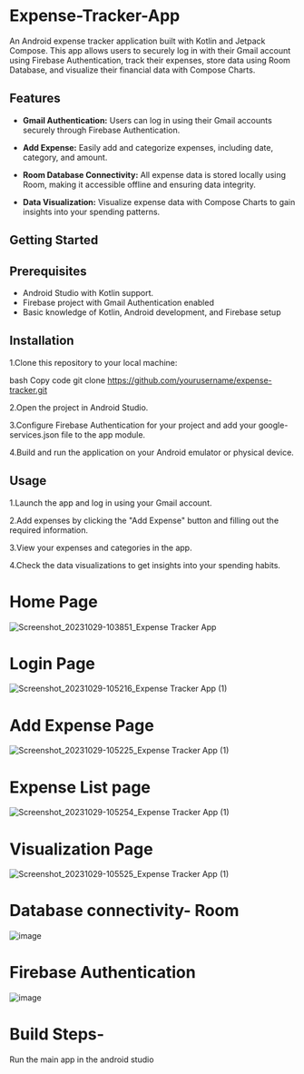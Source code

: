 # Expense-Tracker-App

An Android expense tracker application built with Kotlin and Jetpack Compose. This app allows users to securely log in with their Gmail account using Firebase Authentication, track their expenses, store data using Room Database, and visualize their financial data with Compose Charts.

## Features
- **Gmail Authentication:** Users can log in using their Gmail accounts securely through Firebase Authentication.

- **Add Expense:** Easily add and categorize expenses, including date, category, and amount.

- **Room Database Connectivity:** All expense data is stored locally using Room, making it accessible offline and ensuring data integrity.

- **Data Visualization:** Visualize expense data with Compose Charts to gain insights into your spending patterns.


## Getting Started
## Prerequisites
- Android Studio with Kotlin support. 
- Firebase project with Gmail Authentication enabled
- Basic knowledge of Kotlin, Android development, and Firebase setup

## Installation
1.Clone this repository to your local machine:

bash
Copy code
git clone https://github.com/yourusername/expense-tracker.git

2.Open the project in Android Studio.

3.Configure Firebase Authentication for your project and add your google-services.json file to the app module.

4.Build and run the application on your Android emulator or physical device.

## Usage
1.Launch the app and log in using your Gmail account.

2.Add expenses by clicking the "Add Expense" button and filling out the required information.

3.View your expenses and categories in the app.

4.Check the data visualizations to get insights into your spending habits.

#  Home Page

![Screenshot_20231029-103851_Expense Tracker App](https://github.com/aaseem22/Expense-Tracker-App/assets/98115116/3df64363-7965-42a2-8fab-56a7372f8ed2)


# Login Page

![Screenshot_20231029-105216_Expense Tracker App (1)](https://github.com/aaseem22/Expense-Tracker-App/assets/98115116/8257ba3a-bae4-4a1b-83fc-2bb43d2f1294)


# Add Expense Page

![Screenshot_20231029-105225_Expense Tracker App (1)](https://github.com/aaseem22/Expense-Tracker-App/assets/98115116/2feb1b1d-32ba-473c-85ca-9cc740bb8b6a)


# Expense List page

![Screenshot_20231029-105254_Expense Tracker App (1)](https://github.com/aaseem22/Expense-Tracker-App/assets/98115116/0a372577-7ff0-4d11-982d-7c7769e6d371)


# Visualization Page

![Screenshot_20231029-105525_Expense Tracker App (1)](https://github.com/aaseem22/Expense-Tracker-App/assets/98115116/e45c5cd5-97b1-4727-832b-189a3ede8e22)

# Database connectivity- Room

![image](https://github.com/aaseem22/Expense-Tracker-App/assets/98115116/b925a067-c708-4f4a-a171-91401936f9a8)

# Firebase Authentication

![image](https://github.com/aaseem22/Expense-Tracker-App/assets/98115116/ddcbbf95-996a-4034-b977-d3b8e63a2a57)

# Build Steps-
Run the main app in the android studio
